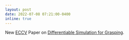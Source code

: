 ```yaml
---
layout: post
date: 2022-07-08 07:21:00-0400
inline: true
---
```


New [ECCV](https://eccv2022.ecva.net/) Paper on [Differentiable Simulation for Grasping](/publications/#turpin2022graspd).
